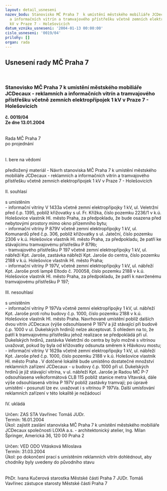 ```yaml
---
layout: detail_usneseni
nazev_bodu: Stanovisko MČ Praha 7  k umístění městského mobiliáře JCDecaux  - reklamních
  a informačních vitrín a tramvajového přístřešku včetně zemních elektropřípojek 1
  kV v Praze 7 - Holešovicích
datum_vzniku_usneseni: '2004-01-13 00:00:00'
cislo_usneseni: '0019/04'
prilohy: []
organ: rada
---
```

<div id="ucUsn_pList" class="usn">
	<span><h2>Usnesení rady MČ Praha 7 </h2>
<br></span><div class="standBody">
<span><h3>Stanovisko MČ Praha 7  k umístění městského mobiliáře JCDecaux  - reklamních a informačních vitrín a tramvajového přístřešku včetně zemních elektropřípojek 1 kV v Praze 7 - Holešovicích</h3></span><div class="center">
		<strong>č. 0019/04</strong><br>
	</div>
<div class="center">
		<strong>Ze dne 13.01.2004</strong><br><br>
	</div>
<br>Rada MČ Praha 7<br>po projednání<br><br><br>I.	bere na vědomí<br><br> předložený materiál - Návrh stanoviska MČ Praha 7  k umístění městského mobiliáře JCDecaux  - reklamních a informačních vitrín a tramvajového přístřešku včetně zemních elektropřípojek 1 kV v Praze 7 - Holešovicích<br><br>II.	souhlasí<br><br>s umístěním<br>- informační vitríny V 1433a včetně zemní elektropřípojky 1 kV, ul. Veletržní před č.p. 1395, poblíž křižovatky s ul. Fr. Křížka, číslo pozemku 2236/1 v k.ú. Holešovice vlastník Hl. město Praha, za předpokladu, že bude osazena před nebytovými prostory mimo okno přízemního bytu;<br>- informační vitríny P 879V včetně zemní elektropřípojky 1 kV, ul. Komunardů před č.p. 306, poblíž křižovatky s ul. Jateční, číslo pozemku 2306 v k.ú. Holešovice vlastník Hl. město Praha,  za předpokladu, že patří ke stávajícímu tramvajovému přístřešku P 879b;<br>- tramvajového přístřešku P 197 včetně zemní elektropřípojky 1 kV, ul. nábřeží Kpt. Jaroše, zastávka nábřeží Kpt. Jaroše do centra, číslo pozemku 2188 v k.ú. Holešovice vlastník Hl. město Praha;<br>- informační vitríny P 197V, včetně zemní elektropřípojky 1 kV, ul. nábřeží Kpt. Jaroše proti lampě Eltodo č. 700058, číslo pozemku 2188 v k.ú. Holešovice vlastník Hl. město Praha, za předpokladu, že patří k navrženému tramvajovému přístřešku P 197;<br> <br>III.	nesouhlasí<br><br>s umístěním<br>- informační vitríny P 197Va včetně zemní elektropřípojky 1 kV, ul. nábřeží Kpt. Jaroše proti rohu budovy č.p. 1000, číslo pozemku 2188 v k.ú. Holešovice vlastník Hl. město Praha. Navrhované umístění poblíž dalších dvou vitrín JCDecaux (výše odsouhlasené P 197V a již stávající při budově č.p. 1000 v ul. Dukelských hrdinů) nelze akceptovat. S ohledem na to, že patří k tramvajovému přístřešku jehož realizace se předpokládá při ul. Dukelských hrdinů, zastávka Veletržní do centra by bylo možné s vitrínou uvažovat, pokud by byla od křižovatky odsunuta směrem k Hlávkovu mostu;<br>- informační vitríny V 1629a  včetně zemní elektropřípojky 1 kV, ul. nábřeží Kpt. Jaroše před č.p. 1000, číslo pozemku 2188 v k.ú. Holešovice vlastník Hl. město Praha . V dotčené lokalitě bude umístěno dostatečné množství reklamních zařízení JCDecaux - u budovy č.p. 1000 při ul. Dukelských hrdinů je již stávající vitrína, v ul. nábřeží Kpt. Jaroše je Radou MČ P-7 odsouhlasena velkoformátová CLB 115 poblíž stanice metra Vltavská, dále výše odsouhlasená vitrína P 197V poblíž zastávky tramvají; po úpravě umístění - posunutí lze ev. uvažovat  i s vitrínou P 197Va. Další umísťování reklamních zařízení v této lokalitě je nežádoucí<br><br>IV.	ukládá <br><br>Určen:	ZAS STA Vavřinec Tomáš JUDr.<br>Termín: 16.01.2004<br>Úkol:	zajistit zaslání stanoviska MČ Praha 7 k umístění městského mobiliáře JCDecaux společnosti LOXIA a.s. - architektonický atelier, Ing. Milan Špringer, Americká 36, 120 00 Praha 2<br> <br>Určen:	VED ODO Vitásková Miloslava<br>Termín: 31.03.2004<br>Úkol:	po dokončení prací s umístěním reklamních vitrín dohlédnout, aby chodníky byly uvedeny do původního stavu<br> <br> 	<br>PhDr. Ivana Kučerová starostka Městské části Praha 7	 JUDr. Tomáš Vavřinec zástupce starosty Městské části Praha 7<br>	<br><br>
</div>
</div>